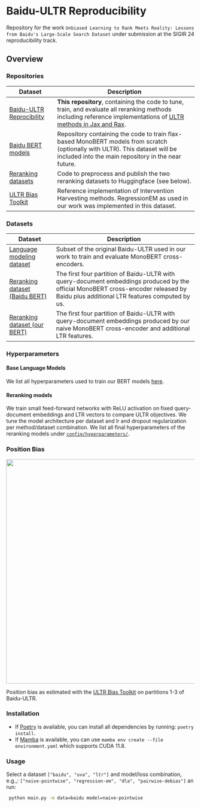 # Baidu-ULTR Reproducibility
Repository for the work `Unbiased Learning to Rank Meets Reality: Lessons from Baidu's Large-Scale Search Dataset` under submission at the SIGIR 24 reproducibility track.

## Overview
### Repositories
| Dataset                   | Description |
|---------------------------|-------------------------|
| [Baidu-ULTR Reprocibility](https://github.com/philipphager/ultr-reproducibility/edit/main/README.md) | **This repository**, containing the code to tune, train, and evaluate all reranking methods including reference implementations of [ULTR methods in Jax and Rax](https://github.com/philipphager/ultr-reproducibility/blob/main/src/loss.py). |
| [Baidu BERT models](https://github.com/philipphager/baidu-bert-model) | Repository containing the code to train flax-based MonoBERT models from scratch (optionally with ULTR). This dataset will be included into the main repository in the near future. |
| [Reranking datasets](https://github.com/philipphager/baidu-ultr) | Code to preprocess and publish the two reranking datasets to Huggingface (see below). |
| [ULTR Bias Toolkit](https://github.com/philipphager/ultr-bias-toolkit) | Reference implementation of Intervention Harvesting methods. RegressionEM as used in our work was implemented in this dataset. |

### Datasets

| Dataset                   | Description |
|---------------------------|-------------------------|
| [Language modeling dataset](https://huggingface.co/datasets/philipphager/baidu-ultr-pretrain/tree/main) | Subset of the original Baidu-ULTR used in our work to train and evaluate MonoBERT cross-encoders. |
| [Reranking dataset (Baidu BERT)](https://huggingface.co/datasets/philipphager/baidu-ultr_baidu-mlm-ctr) | The first four partition of Baidu-ULTR with query-document embeddings produced by the official MonoBERT cross-encoder released by Baidu plus additional LTR features computed by us. |
| [Reranking dataset (our BERT)](https://huggingface.co/datasets/philipphager/baidu-ultr_uva-mlm-ctr) | The first four partition of Baidu-ULTR with query-document embeddings produced by our naive MonoBERT cross-encoder and additional LTR features. |

### Hyperparameters

#### Base Language Models
We list all hyperparameters used to train our BERT models [here](https://github.com/philipphager/baidu-bert-model/blob/main/config/config.yaml).

#### Reranking models
We train small feed-forward networks with ReLU activation on fixed query-document embeddings and LTR vectors to compare ULTR objectives. We tune the model architecture per dataset and lr and dropout regularization per method/dataset combination. We list all final hyperparameters of the reranking models under [`config/hyperparameters/`](https://github.com/philipphager/ultr-reproducibility/tree/main/config/hyperparameter).

### Position Bias
<p align="center">
 <img src='https://github.com/philipphager/ultr-reproducibility/assets/9155371/c1bb9d2d-9c82-4c3f-a09d-dae7ce10c8f4' width='600'>
</p>

Position bias as estimated with the [ULTR Bias Toolkit](https://github.com/philipphager/ultr-bias-toolkit) on partitions 1-3 of Baidu-ULTR.

### Installation
* If [Poetry](https://python-poetry.org/docs/cli/) is available, you can install all dependencies by running: `poetry install`.
* If [Mamba](https://mamba.readthedocs.io/en/latest/user_guide/mamba.html) is available, you can use `mamba env create --file environment.yaml` which supports CUDA 11.8.

### Usage
Select a dataset `["baidu", "uva", "ltr"]` and model/loss combination, e.g.,: `["naive-pointwise", "regression-em", "dla", "pairwise-debias"]` an run:
```bash
 python main.py -m data=baidu model=naive-pointwise
```
